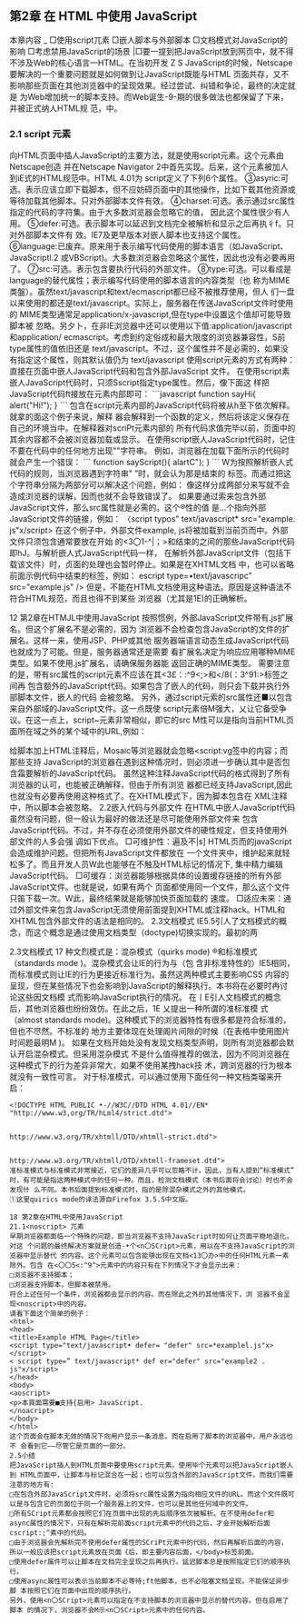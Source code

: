 <h2>第2章 在 HTML 中使用 JavaScript</h2>
本章内容  _
□使用script兀素
□嵌人脚本与外部脚本
□文档模式对JavaScript的影响
□考虑禁用JavaScript的场景
|□要一提到把JavaScript放到网页中，就不得不涉及Web的核心语言一HTML。在当初开发
Z S JavaScript的时候，Netscape要解决的一个重要问题就是如何做到让JavaScript既能与HTML 页面共存，又不影响那些页面在其他浏览器中的呈现效果。经过尝试、纠错和争论，最终的决定就是 为Web增加统一的脚本支持。而Web诞生-9-期的很多做法也都保留了下来，并被正式纳人HTML规 范，中。
<h3>2.1 script 元素</h3>
向HTML页面中插人JavaScript的主要方法，就是使用script元素。这个元素由Netscape创造 并在Netscape Navigator 2中首先实现。后来，这个元素被加人到iE式的HTML规范中。HTML 4.01为 script定义了下列6个属性。
③asyric:可选。表示应该立即下载脚本，但不应妨碍页面中的其他操作，比如下载其他资源或 等待加载其他脚本。只对外部脚本文件有效。
④charset:可选。表示通过src属性指定的代码的字符集。由于大多数浏览器会忽略它的值， 因此这个属性很少有人用。
⑤defer:可选。表示脚本可以延迟到文档完全被解析和显示之后再执彳f。只对外部脚本文件有 效。IE7及更早版本对嵌人脚本也支持这个属性。
⑥language:已废弃。原来用于表示编写代码使用的脚本语言（如JavaScript、JavaScriptl.2 或VBScript)。大多数浏览器会忽略这个属性，因此也没有必要再用了。
⑦src:可选。表示包含要执行代码的外部文件。
⑧type:可选。可以看成是language的替代属性；表示编写代码使用的脚本语言的内容类型（也 称为MIME类盤）。虽然text/javascript和text/ecmascript都已经不被推荐使用，但人 们一盘以来使用的都还是text/javascript。实际上，服务器在传送JavaScript文件时使用的 MIME类型通常足application/x-javascript,但在type中设置这个值却可能导致脚本被 忽略。另夕卜，在非IE浏览器中还可以使用以下值:application/javascript和application/
ecmascript。考虑到约定俗成和最大限度的浏览器兼容性，S前type属性的值依旧还是 text/javascript。不过，这个属性并不是必需的，如果没有指定这个属性，则其默认值仍为 text/javascript
使用script元素的方式有两种：直接在页面中嵌人JavaScript代码和包含外部JavaScript
文件。
在使用script素嵌人JavaScript代码时，只须Sscript指定type属性。然后，像下面这 样把JavaScript代码ft接放在元素内部即可：
```javascript
function sayHi{
	alert("Hi!");
}
```
包含在script元素内部的JavaScript代码将被从h至下依次解释。就拿的面这个例子来说，解释 器会解释到一个函数的定义，然后将该定义保存在自己的环境当中。在解释器对scriPt元素内部的 所有代码求值完毕以前，页面中的其余内容都不会被浏览器加载或显示。
在使用script嵌人JavaScript代码时，记住不要在代码中的任何地方出现"</script>"字符串。 例如，浏览器在加载下面所示的代码时就会产生一个错误：
```
function sayScript(){ alartC</script>");
}
```
W为按照解析嵌人式代码的规则，当浏览器遇到字符串"</SCript> ”时，就会认为那是结束的 </script>标签。而通过把这个字符串分隔为两部分可以解决这个问题，例如：
<script type="text/javascript•> function sayScript(){
alert("<\/ocript > n)/
)
</script>
像这样分成两部分来写就不会造成浏览器的误解，因而也就不会导致错误了。
如果要通过索来包含外部JavaScript文件，那么src属性就是必需的。这个®性的值 是…个指向外部JavaScript文件的链接，例如：
〈script typos" text/javascript* src="example. js"x/script>
在这个例子中，外部文件example, js将被加载到当前页而中。外部文件只须包含通常要放在开始 的<3〇1-^|；>和结束的</script>之间的那些JavaScript代码即hJ。与解析嵌人式JavaScript代码一样， 在解析外部JavaScript文件（包括下载该文件）时，贞面的处理也会暂时停止。如果是在XHTML文档 中，也可以省略前面示例代码中结束的</scriPt>标签，例如：
escript type=•text/javascripc" src="example.js" />
但是，不能在HTML文档使用这种语法。原因是这种语法不符合HTML规范，而且也得不到某些 浏览器（尤其是1E)的正确解析。

12 第2章在HTMJL中使用JavaScript
按照惯例，外部JavaScript文件带有.js扩展名。但这个扩展名不是必需的，因为 浏览器不会检查包含JavaScript的文件的扩展名。这样一来，使用JSP、PHP或其他 服务器端语言动态生成JavaScript代码也就成为了可能。但是，服务器通常还是需要 看扩展名决定为响应应用哪种MIME类型。如果不使用.js扩展名，请确保服务器能 返回正确的MIME类型。
需要注意的是，带有src属性的script元素不应该在其<3£：:^9<;>和</8(：3^91:>标签之间再 包含额外的JavaScript代码。如果包含了嵌人的代码，则只会下载并执行外部脚本文件，嵌人的代码 会被忽略。
另外，通过script元索的src属性还■以包含来自外部域的JavaScript文件。这一点既使 script元素倍M强大，乂让它备受争议。在这一点上，script~<inig>元素非常相似，即它的src M性可以是指向当前HTML页面所在域之外的某个域中的URL,例如：
<script type=Mtext/javascript" src="http：//

www.somewhere.com/afile.js•></script>
这样，位于外部域中的代码也会被加载和解析，就像这些代码位于加载它们的页面中一样。利用这 一点就可以在必要时通过不同的域来提供JavaScript文件。不过，在访问肖己不能控制的服务器上的 JavaScript文件时则要多加小心。如果不幸遇到了怀有恶意的程序员，那他们随时都可能替换该文件中 的代码。因此，如果想包含來自不同域的代码，则要么你是那个域的所有者，要么那个域的所有者值得 信赖。
无论如何包含代码，只要不存在defer和async属性，浏览器都会按照script元素在页面中 出现的先后顺序对它们依次进行解析。换句话说，在第一个SCriPt元素包含的代码解析完成后，第 二个SCript&含的代码才会被解析，然后才是第=_个、第四个……
2.1.1标签的位置
按照惯例，所有script元素都应该放在页面的<1^3(1>元素中，例如：
```
<!DOCTYPE html>
<html>
<head>
<title>Example HTML Page</title>
<script type="text/javascript" src="exajnplel.js"></script>
<script type=" text/javascript" src="example2.js"></script>
</head>
<body>
</body>
</html>
```
这种做法的目的就是把所有外部文件（包括CSS文件和JavaScript文件）的引用都放在相同的地方。 可是，在文档的<head>S素中包含所有JavaScript文件，意味着必须等到全部JavaScript代码都被下载、 解析和执行完成以后，才能开始S现页面的内容（浏览器在遇到<13〇(^>标签时才开始呈现内容)。对于 那些需要很多JavaScript代码的页面来说，这无疑会导致浏览器在呈现页面时出现明显的延迟，而延迟 期间的浏览器窗口中将是-片空白。为丫避免这个问题，现代Web应用程序--般都把全部JavaScript引 用放在<body>S素中页面的内容后面，如下例所示： .

2.1 script7〇^~ 13
```
<!DOCTYPE htrol>
<htral>
<head>
<title>Example HTML Page</title>
</head>
<body>
<!--这里放内容-->
<e^crdlpt type囂籯t/javascript’ srcBaexanqplel.js*></script>
<«cript typa«"text/javascriptM src騰"exaisple2.：j8"></8cript>
</body>
```
这样，在解析包含的JavaScript代码之前，页面的内容将完全呈现在浏览器中。而用户也会因为浏 览器窗口显示空白页面的时间缩短而感到打开页面的速度加快了。
2.1.2延迟脚本
HTML4.01 Sscript标签定义了 defer属性。这个属性的用途是表明脚本在执行时不会影响页 面的构造。也就是说，脚本会被延迟到整个页面都解析完毕后再运行。因此，在script元素中设置 defer属性，相当于告诉浏览器立即下载，但延迟执行。
```
<!DOCTYPE html>
<html>
<head>
<title>Example HTML Page</title>
<flcript type*ntext/java8cript" de£er«nde£erN src^^examplel.janx/Bcript> <Bcript typea^text/javABcript- defers^defor" Brc=**«xaai>lo2.ja-></0cript>
</head>
<body>
</body>
```
在这个例子中，虽然我们把素放在/文档的<head>元素中，但其中包含的脚本将延迟 到浏览器遇到</htna>#签后再执行。HTML5规范要求脚本按照它们出现的先后顺序执行，因此第一 个延迟脚本会先于第二个延迟脚本执行，而这两个脚本会先丁• DOMContentLoaded事件(详见第13章） 执行。在现实当中，延迟脚本并不一定会按照顺序执行，也不一定会在DOMContentLoaded事件触发 前执行，因此最好只包含一个延迟脚本。
前面提到过，defer属性只适用于外部脚本文件。这一点在HTML5中已经明确规定，因此支持 HTML5的实现会忽略给嵌 +人脚本设置的defer属性。IE4-IE7还支持对嵌人脚本的defer属性，但 IE8及之后版本则完全支持HTML5规定的行为。
IE4、Firefox 3.5、Safari 5和Chrome是最早支持defer属性的浏览器。其他浏览器会忽略这个属 性，像平常一样处理脚本。为此，把延迟脚本放在页面底部仍然是最佳选择。
</htral>



在XHTML文档中，要把defer属性设置为defer=，defer*
2.1.3异步脚本
HTML5Sscript兀素定义了 async属性。这个属性与defer属性类似，都用于改变处理脚本

14 第2章在HTML中使用JavaScript
的行为。同样与defer类似，async只适用于外部脚本文件，并告诉浏览器立即下载文件。但与defer 不丨9]的是，标记为async的脚本并不保证按照指定它们的先后顺序执行。例如：
```
<!DOCTYPE html>
<html>
<head>
<title>Exaxple HTML Page</title>
</head>
<body>
```
</body>
在以上代码中，第二个脚本文件可能会在第•个脚本文件之前执行。因此，确保两者之间互不依赖 非常重要。指定async M性的H的是不让页面等待W个脚本下载和执行，从时异步加载页面其他内容。 为此，建议异步脚本不要在加载期间修改DOM。
异步脚本一定会在页面的load事件前执行，似可能会在DOMContentLoaded事件触发之前或之 后执行。支持异步脚本的浏览器有Firefox 3.6、Safari 5和Chrome。
在XHTML文挡中，要把async属性设置为async= ’ async"
2.1.4在XHTML中的用法®
可扩展超文本标记语言，即 XHTML (Extensible HyperText Markup Language),是将 HTML 作为 XML的应用而重新定义的一个标准。编写XHTML代码的规则要比编写HTML严格得多，而且直接影 响能否在嵌人JavaScript代码时使用<SCript/>标签。以下面的代码块为例，虽然它们在HTML中是苻 效的，但在XHTML屮则是无效的。
```
function compare(a/ b) { if (a < b) {
alert{"A is less than B")；
} else if (a > b) {
alert(*A is greater than Bn)；
} else {
alert("A is equal to B")；
}
}
```
在HTML中，有特殊的规则用以确定<5^3：1?<:>元素中的哪些内容可以被解析，但这些特殊的规则 存:XHTML中不适用。这里比较语句a < b巾的小于号（<)在XHTML中将被为作开始一个新标签来 解析。但是作为标签来讲，小于号后面不能跟空格，因此就会导致语法错误。






①HTML5正快速地被前端开发人员采用，建议读者在学习和开发中遵循HTML5标准，本节内容可以跳过。

2.1 script/t# 15
避免在XHTML中出现类似语法错误的方法苻两个。一是用相应的HTML实体（&lt;)替换代码 中所有的小于号（<),替换后的代码类似如下所示：

```
function compare(a, b) {
if (a &lt; b) {
alert("A is less than B");
)else if (a > b) {
alert("A is greater than B*)?
} else {
alerc("A is equal to B*);
}
}
```
虽然这样可以让代码在XHTML中正常运行，但却导致代码不好理解了。为此，我们可以考虑采用 另一个方法。
保证让相间代码在XHTML中正常运行的第二个方法，就是用一个CData片段来包含JavaScript代 码。在XHTML (XML)中，CData片段是文档中的-个特殊K域，这个区域中可以包含不需要解析的 任意格式的文本内容。因此，在CData片段中就可以使用任意字符一小于号当然也没有问题，而且不 会导致语法错误。引人CData片段后的JavaScript代码块如下所示：
```
<)[CDATA[ function compare(a, b) { if (a < b) {
alert{*A is less than B-);
} else if {a > b) {
alert("A is greater than B")?
} else {
alert("A is equal co B-);
}
>>
```
在兼容XHTML的浏览器中，这个方法可以解决问题。但实际上，还有不少浏览器不兼容XHTML, Wlffi不支持CData片段。怎么办呢？再使用JavaScript注释将CData标记注释掉就可以了：
```
//<! [CGATA(
function compare(a# b) { if (a < b) {
alert("A is less than B")；
} else if (a > b) {
alert {**A is greater than B*)； } else {
alert("A is equal to B")?
//]}>
```
这种格式在所有现代浏览器中都可以正常使用。虽然有几分hack的味道，佴它能通过XHTML验 证，而且对XHTML之前的浏览器也会平稳退化。

16 第2章在HTML中使用JavaScript
在将英面的MIME类型指定•为'•application/xhcml+xml11的情况下会独发 XHTML模式。并不是所有浏览器都支持以这种方式提供XHTML文档0
2.1.5不推荐使用的语法
在最早引人scriPt元素的时候，该元素与传统HTML的解析规则是有冲突的。由丁-要对这个元 索应用特殊的解析规则，因此在那些不支持JavaScript的浏览器（最典型的是Mosaic )中就会导致问题。 具体来说，不支持JavaScript的浏览器会把scriptS素的内容直接输出到页面中，因而会破坏页面的 布局和外观。
Netscape与Mosaic协商并提出了一个解决方案，让不支持素的浏览器能够隐藏嵌人的 JavaScript代码。这个方案就是把JavaScript代码包含在一个HTML注释中，像下面这样：
script<1--
function sayHi〇{
alertCHi!")；
}
//--></script>
给脚本加上HTML注释后，Mosaic等浏览器就会忽略<script:vg签中的内容；而那些支持 JavaScript的浏览器在遇到这种情况时，则必须进一步确认其中是否包含霜要解析的JavaScript代码。
虽然这种注释JavaScript代码的格式得到了所有浏览器的认可，也能被正确解释，但由于所有浏览 器都已经支持JavaScript,因此也就没有必要再使用这种格式了。在XHTML模式下，因为脚本包含在 XML注释中，所以脚本会被忽略。
2.2嵌入代码与外部文件
在HTML中嵌人JavaScript代码虽然没有问题，但一般认为最好的做法还是尽可能使用外部文件来 包含JavaScript代码。不过，并不存在必须使用外部文件的硬性规定，但支持使用外部文件的人多会强 调如下优点。
□可维护性：遍及不|s] HTML页而的javaScript会造成维护问题。但把所有JavaScript文件都放在 一个文件夹中，维护起来就轻松多了。而且开发人员W此也能够在不触及HTML标记的情况下, 集中精力编辑JavaScript代码。
□可缓存：浏览器能够根据具体的设置缓存链接的所有外部JavaScript文件。也就是说，如果有两个 页面都使用同一个文件，那么这个文件只笛下载一次。W此，最终结果就是能够加快页面加载的 速度。
□适应未来：通过外部文件来包含JavaScript无须使用前面提到XHTML或注释hack。HTML和 XHTML包含外部文件的语法是相同的。
2.3文档模式
IE5.5引人了文档模式的概念，而这个概念是通过使用文档类型（doctype)切换实现的。最初的两

2.3文档模式 17
种文烈模式是：混杂模式（quirks mode) ®和标准模式（standards mode )。混杂模式会让IE的行为与（包 含非标准特性的）IE5相同，而标准模式则让IE的行为更接近标准行为。虽然这两种模式主要影响CSS 内容的呈现，但在某些情况下也会影响到JavaScript的解释执行。本书将在必要时冉讨论这些因文档模 式而影响JavaScript执行的情况。
在丨E引人文档模式的概念后，其他浏览器也纷纷效仿。在此之后，1E 乂提出一种所谓的准标准模 式（almost standards mode)。这种模式下的浏览器特性有很多都是符合标准的，但也不尽然。不标准的 地方主要体现在处理阁片间隙的时候（在表格中使用图片时间题最明M )。
如果在文档开始处没有发现文档类型声明，则所有浏览器都会默认开启混杂模式。但采用混杂模式 不是什么值得推荐的做法，因为不同浏览器在这种模式下的行为差异非常大，如果不使用某拽hack技 术，跨浏览器的行为根本就没有一致性可言。
对于标准模式，可以通过使用下面任何一种文档类瑠来开启：
```
<!DOCTYPE HTML PUBLIC •-//W3C//DTD HTML 4.01//EN*
"http://www.w3,org/TR/hLml4/strict.dtd">


http://www.w3.org/TR/xhtmll/DTD/xhtmll-strict.dtd">


http://www.w3.org/TR/xhtmll/DTD/xhtmll-frameset.dtd">
准标准模式与标准模式非常接近，它们的差异几乎可以忽略不计。因此，当有人提到“标准模式” 时，有可能是指这两种模式中的任何一种。而且，检测文档模式（本书后面将会讨论）时也不会发现什 么不同。本书后面提到标准模式时，指的是除混杂模式之外的其他模式。
①这里quirics mode的译法源自Firefox 3.5.5中文版。

18 第2章在HTML中使用JavaScript
21.1<noscript> 兀素
早期浏览器都面临一个特殊的问题，即当浏览器不支持JavaScript时如何让页面平稳地退化。对这 个问题的最终解决方案就是创造-•个<n〇SCript>元素，用以在不支持JavaScript的浏览器中显示替代 的内容。这个元素可以包含能够出现在文档<13〇办>中的任何HTML元素一素除外。包含 在<〇〇5<:^9^>元素中的内容只有在下列情况下才会显示出来：
□浏览器不支持脚本；
□浏览器支持脚本，但脚本被禁用。
符合上述任何一个条件，浏览器都会显示的内容。而在除此之外的其他情况下，浏 览器不会呈现<noscript>中的内容。
请看下面这个简单的例子：
<html>
<head>
<title>Example HTML Page</title>
<script type="text/javascript• defer= "defer" src=*examplel.js"x></script>
< script type=” text/javascript* def er="defer" src="example2 . js"x/script>
</head>
<body>
<aoscript>
<p>本買面需要■支持{启用> JavaScript.
</noacript>
</body>
</html>
这个页面会在脚本无效的情况下向用户显示一条消息。而在启用了脚本的浏览器中，用户永远也不 会看到它——尽管它是页面的一部分。
2.5小结
把JavaScript插人到HTML页面中要使用script元素。使用毕个元素可以把JavaScript嵌人到 HTML页面中，让脚本与标记混合在一起；也可以包含外部的JavaScript文件。而我们需要注意的地方有:
□在包含外部JavaScript文件时，必须将src厲性设置为指向相应文件的URL。而这个文件既可 以是与包含它的页面位于同一个服务器上的文件，也可以是其他任何域中的文件。
□所有SCript元素都会按照它们在页面中出现的先后顺序依次被解析。在不使用defer和 async属性的情况下，只有在解析完前面script元素中的代码之后，才会开始解析后面 cscript:;^素中的代码。
□由于浏览器会先解析完不使用defer属性的SCriPt元索中的代码，然后再解析后面的内容， 所以一般应该把script元素放在页面《后，即主要内容后面，</body>标签前面。
□使用defer属件可以让脚本在文档完全呈现之后再执行。延迟脚本总是按照指定它们的顺序执行。
□使用async属性可以表示当前脚本不必等待;ft他脚本，也不必阻塞文档呈现。不能保证异步脚 本按照它们在页面中出现的顺序执行。
另外，使用<n〇SCript>元素可以指定在不支持脚本的浏览器中显示的替代内容。但在启用了脚本 的情况下，浏览器不会M示<n〇SCript>元素中的任何内容。

  